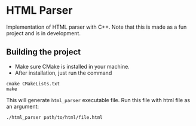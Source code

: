 # HTML Parser

Implementation of HTML parser with C++. Note that this is made as a fun project and is in development.

## Building the project

- Make sure CMake is installed in your machine.
- After installation, just run the command

```
cmake CMakeLists.txt
make
```

This will generate ```html_parser``` executable file. Run this file with html file as an argument:

```
./html_parser path/to/html/file.html
```
